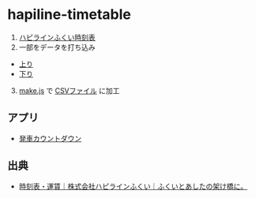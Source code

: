 # hapiline-timetable

1. [ハピラインふくい時刻表](https://www.hapi-line.co.jp/timetable/)
2. 一部をデータを打ち込み
  - [上り](hapiline-kudari.csv)
  - [下り](hapiline-kudari.csv)
3. [make.js](make.js) で [CSVファイル](hapiline-timetable.csv) に加工

## アプリ

- [発車カウントダウン](https://code4fukui.github.io/hapiline-timetable/)

## 出典

- [時刻表・運賃｜株式会社ハピラインふくい｜ふくいとあしたの架け橋に。](https://www.hapi-line.co.jp/timetable/)
